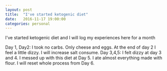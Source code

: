 ```yaml
---
layout: post
title:  "I've started ketogenic diet"
date:   2016-11-17 19:00:00
categories: personal
---
```


I've started ketogenic diet and I will log my experiences here for a month

Day 1, Day2: I took no carbs. Only cheese and eggs. At the end of day 2 I feel a little dizzy. I will increase salt consume.
Day 3,4,5: I felt dizzy at day 3 and 4. I messed up with this diet at Day 5. I ate almost everything made with flour. I will reset whole process from Day 6.
